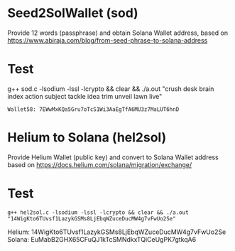 # Seed2SolWallet (sod)
Provide 12 words (passphrase) and obtain Solana Wallet address, 
based on https://www.abiraja.com/blog/from-seed-phrase-to-solana-address


# Test

 g++ sod.c -lsodium -lssl -lcrypto && clear && ./a.out "crush desk brain index action subject tackle idea trim unveil lawn live"

`Wallet58: 7EWwMxKQa5Gru7oTcS1Wi3AaEgTfA6MU3z7MaLUT6hnD`  



# Helium to Solana (hel2sol)
Provide Helium Wallet (public key) and convert to Solana Wallet address
based on https://docs.helium.com/solana/migration/exchange/

# Test
`g++ hel2sol.c -lsodium -lssl -lcrypto && clear && ./a.out  "14WigKto6TUvsf1LazykGSMs8LjEbqWZuceDucMW4g7vFwUo2Se"`

Helium: 14WigKto6TUvsf1LazykGSMs8LjEbqWZuceDucMW4g7vFwUo2Se
Solana: EuMabB2GHX65CFuQJ1kTcSMNdkxTQiCeUgPK7gtkqA6
